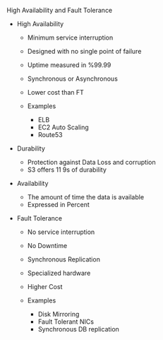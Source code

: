 High Availability and Fault Tolerance

- High Availability
    
    - Minimum service interruption
    - Designed with no single point of failure
    - Uptime measured in %99.99
    - Synchronous or Asynchronous
    - Lower cost than FT
    - Examples
        
        - ELB
        - EC2 Auto Scaling
        - Route53
- Durability
    
    - Protection against Data Loss and corruption
    - S3 offers 11 9s of durability
- Availability
    
    - The amount of time the data is available
    - Expressed in Percent
- Fault Tolerance
    
    - No service interruption
    - No Downtime
    - Synchronous Replication
    - Specialized hardware
    - Higher Cost
    - Examples
        
        - Disk Mirroring
        - Fault Tolerant NICs
        - Synchronous DB replication